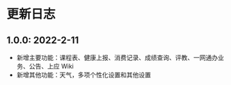 # 更新日志

## 1.0.0: 2022-2-11

  - 新增主要功能：课程表、健康上报、消费记录、成绩查询、评教、一网通办业务、公告、上应 Wiki
  - 新增其他功能：天气，多项个性化设置和其他设置
